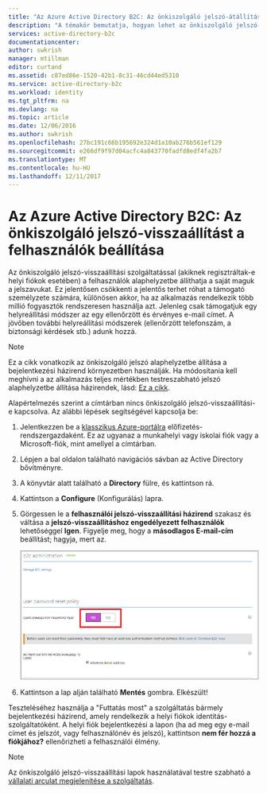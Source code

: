 ```yaml
---
title: "Az Azure Active Directory B2C: Az önkiszolgáló jelszó-átállítási |} Microsoft Docs"
description: "A témakör bemutatja, hogyan lehet az önkiszolgáló jelszó-visszaállítást a felhasználók az Azure Active Directory B2C beállítása"
services: active-directory-b2c
documentationcenter: 
author: swkrish
manager: mtillman
editor: curtand
ms.assetid: c87ed86e-1520-42b1-8c31-46cd44ed5310
ms.service: active-directory-b2c
ms.workload: identity
ms.tgt_pltfrm: na
ms.devlang: na
ms.topic: article
ms.date: 12/06/2016
ms.author: swkrish
ms.openlocfilehash: 27bc191c66b195692e324d1a10ab276b561ef129
ms.sourcegitcommit: e266df9f97d04acfc4a843770fadfd8edf4fa2b7
ms.translationtype: MT
ms.contentlocale: hu-HU
ms.lasthandoff: 12/11/2017
---
```

# <a name="azure-active-directory-b2c-set-up-self-service-password-reset-for-your-consumers"></a>Az Azure Active Directory B2C: Az önkiszolgáló jelszó-visszaállítást a felhasználók beállítása
Az önkiszolgáló jelszó-visszaállítási szolgáltatással (akiknek regisztráltak-e helyi fiókok esetében) a felhasználók alaphelyzetbe állíthatja a saját maguk a jelszavukat. Ez jelentősen csökkenti a jelentős terhet róhat a támogató személyzete számára, különösen akkor, ha az alkalmazás rendelkezik több millió fogyasztók rendszeresen használja azt. Jelenleg csak támogatjuk egy helyreállítási módszer az egy ellenőrzött és érvényes e-mail címet. A jövőben további helyreállítási módszerek (ellenőrzött telefonszám, a biztonsági kérdések stb.) adunk hozzá.

> [!NOTE]
> Ez a cikk vonatkozik az önkiszolgáló jelszó alaphelyzetbe állítása a bejelentkezési házirend környezetben használják. Ha módosítania kell meghívni a az alkalmazás teljes mértékben testreszabható jelszó alaphelyzetbe állítása házirendek, lásd: [Ez a cikk](active-directory-b2c-reference-policies.md#create-a-password-reset-policy).
> 
> 

Alapértelmezés szerint a címtárban nincs önkiszolgáló jelszó-visszaállítási-e kapcsolva. Az alábbi lépések segítségével kapcsolja be:

1. Jelentkezzen be a [klasszikus Azure-portálra](https://manage.windowsazure.com/) előfizetés-rendszergazdaként. Ez az ugyanaz a munkahelyi vagy iskolai fiók vagy a Microsoft-fiók, mint amellyel a címtárban.
2. Lépjen a bal oldalon található navigációs sávban az Active Directory bővítményre.
3. A könyvtár alatt található a **Directory** fülre, és kattintson rá.
4. Kattintson a **Configure** (Konfigurálás) lapra.
5. Görgessen le a **felhasználói jelszó-visszaállítási házirend** szakasz és váltása a **jelszó-visszaállításhoz engedélyezett felhasználók** lehetőséggel **Igen**. Figyelje meg, hogy a **másodlagos E-mail-cím** beállítást; hagyja, mert az.
   
    ![Új jelszó önkiszolgáló kérése](./media/active-directory-b2c-reference-sspr/sspr.png)
6. Kattintson a lap alján található **Mentés** gombra. Elkészült!

Teszteléséhez használja a "Futtatás most" a szolgáltatás bármely bejelentkezési házirend, amely rendelkezik a helyi fiókok identitás-szolgáltatóként. A helyi fiók bejelentkezési a lapon (ha ad meg egy e-mail címet és jelszót, vagy felhasználónév és jelszó), kattintson **nem fér hozzá a fiókjához?** ellenőrizheti a felhasználói élmény.

> [!NOTE]
> Az önkiszolgáló jelszó-visszaállítási lapok használatával testre szabható a [vállalati arculat megjelenítése a szolgáltatás](../active-directory/customize-branding.md).
> 
> 

